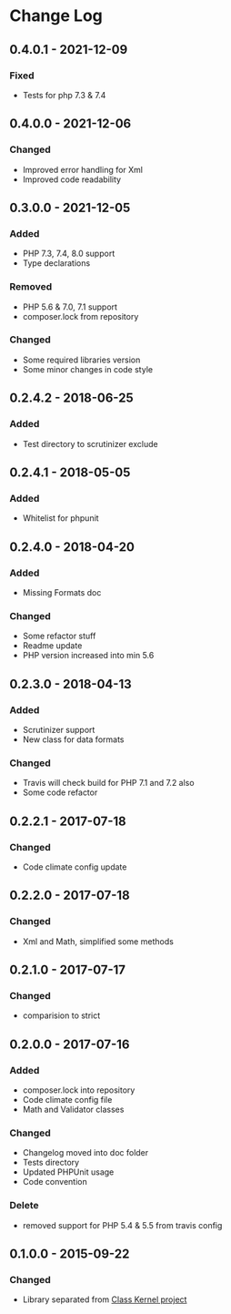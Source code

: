 # Change Log

## 0.4.0.1 - 2021-12-09
### Fixed
* Tests for php 7.3 & 7.4

## 0.4.0.0 - 2021-12-06
### Changed
* Improved error handling for Xml
* Improved code readability

## 0.3.0.0 - 2021-12-05
### Added
* PHP 7.3, 7.4, 8.0 support
* Type declarations
### Removed
* PHP 5.6 & 7.0, 7.1 support
* composer.lock from repository
### Changed
* Some required libraries version
* Some minor changes in code style

## 0.2.4.2 - 2018-06-25
### Added
* Test directory to scrutinizer exclude

## 0.2.4.1 - 2018-05-05
### Added
* Whitelist for phpunit

## 0.2.4.0 - 2018-04-20
### Added
* Missing Formats doc
### Changed
* Some refactor stuff
* Readme update
* PHP version increased into min 5.6

## 0.2.3.0 - 2018-04-13
### Added
* Scrutinizer support
* New class for data formats
### Changed
* Travis will check build for PHP 7.1 and 7.2 also
* Some code refactor

## 0.2.2.1 - 2017-07-18
### Changed
* Code climate config update

## 0.2.2.0 - 2017-07-18
### Changed
* Xml and Math, simplified some methods

## 0.2.1.0 - 2017-07-17
### Changed
* comparision to strict

## 0.2.0.0 - 2017-07-16
### Added
* composer.lock into repository
* Code climate config file
* Math and Validator classes

### Changed
* Changelog moved into doc folder
* Tests directory
* Updated PHPUnit usage
* Code convention

### Delete
* removed support for PHP 5.4 & 5.5 from travis config

## 0.1.0.0 - 2015-09-22
### Changed
* Library separated from [Class Kernel project](https://github.com/chajr/class-kernel)
